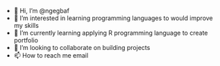 - 👋 Hi, I’m @ngegbaf
- 👀 I’m interested in learning programming languages to would improve my skills
- 🌱 I’m currently learning applying R programming language to create portfolio
- 💞️ I’m looking to collaborate on building projects
- 📫 How to reach me email

<!---
ngegbaf/ngegbaf is a ✨ special ✨ repository because its `README.md` (this file) appears on your GitHub profile.
You can click the Preview link to take a look at your changes.
--->
